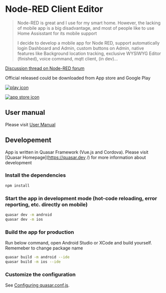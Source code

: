 # Node-RED Client Editor

> Node-RED is great and I use for my smart home. However, the lacking  of mobile app is a big disadvantage, and most of people like to use Home Assisstant for its mobile support
>
> I decide to develop a mobile app for Node RED, support automatically login Dashboard and Admin, custom buttons on Admin, native features like Background location tracking, exclusive WYSIWYG Editor (finished), voice  command, mqtt client,  (in dev)...

[Discussion thread on Node-RED forum](https://discourse.nodered.org/t/0-5-release-on-play-app-store-a-mobile-client-for-node-red-dashboard-and-admin-update-09nov/34063)

Official released could be downloaded from App store and Google Play

[![play icon](https://aws1.discourse-cdn.com/business6/uploads/nodered/original/3X/4/a/4a0714e97d7e8f65ae28142d57cb90196a9d3b22.jpeg)](https://play.google.com/store/apps/details?id=org.nodered.linhtranvu.app)

[![app store icon](https://aws1.discourse-cdn.com/business6/uploads/nodered/original/3X/8/8/885839638289f9d382d213b253161593302a2f75.jpeg)](https://apps.apple.com/us/app/node-red-client-editor/id1539323696)

## User manual

Please visit [User Manual](https://linhtranvu.github.io/node-red/)

## Developement

App is written in Quasar Framework (Vue.js and Cordova). Please visit [Quasar Homepage](https://quasar.dev /)  for more information about development

### Install the dependencies

```bash
npm install
```

### Start the app in development mode (hot-code reloading, error reporting, etc. directly on mobile)
```bash
quasar dev -m android
quasar dev -m ios
```

### Build the app for production

Run below command, open Android Studio or XCode and build yourself. Rememeber to change package name 

```bash
quasar build -m android --ide
quasar build -m ios --ide
```

### Customize the configuration
See [Configuring quasar.conf.js](https://quasar.dev/quasar-cli/quasar-conf-js).
